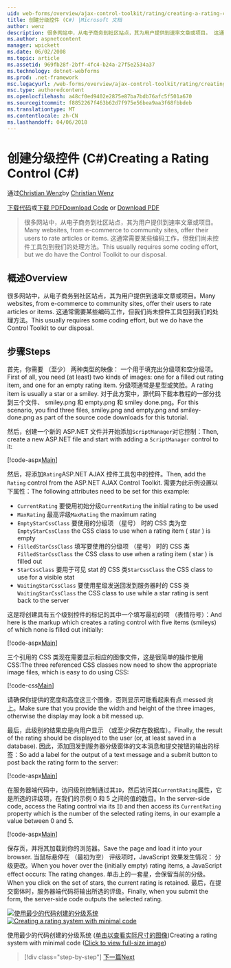 ```yaml
---
uid: web-forms/overview/ajax-control-toolkit/rating/creating-a-rating-control-cs
title: 创建分级控件 (C#) |Microsoft 文档
author: wenz
description: 很多网站中，从电子商务到社区站点，其为用户提供到速率文章或项目。 这通常需要某些编码工作，但是我们具有...
ms.author: aspnetcontent
manager: wpickett
ms.date: 06/02/2008
ms.topic: article
ms.assetid: 969fb28f-2bff-4fc4-b24a-27f5e2534a37
ms.technology: dotnet-webforms
ms.prod: .net-framework
msc.legacyurl: /web-forms/overview/ajax-control-toolkit/rating/creating-a-rating-control-cs
msc.type: authoredcontent
ms.openlocfilehash: a48cf0ed9402e2875e87ba7bdb76afc5f501a670
ms.sourcegitcommit: f8852267f463b62d7f975e56bea9aa3f68fbbdeb
ms.translationtype: MT
ms.contentlocale: zh-CN
ms.lasthandoff: 04/06/2018
---
```

<a name="creating-a-rating-control-c"></a><span data-ttu-id="a714a-104">创建分级控件 (C#)</span><span class="sxs-lookup"><span data-stu-id="a714a-104">Creating a Rating Control (C#)</span></span>
====================
<span data-ttu-id="a714a-105">通过[Christian Wenz](https://github.com/wenz)</span><span class="sxs-lookup"><span data-stu-id="a714a-105">by [Christian Wenz](https://github.com/wenz)</span></span>

<span data-ttu-id="a714a-106">[下载代码](http://download.microsoft.com/download/9/3/f/93f8daea-bebd-4821-833b-95205389c7d0/rating0.cs.zip)或[下载 PDF](http://download.microsoft.com/download/2/d/c/2dc10e34-6983-41d4-9c08-f78f5387d32b/rating0CS.pdf)</span><span class="sxs-lookup"><span data-stu-id="a714a-106">[Download Code](http://download.microsoft.com/download/9/3/f/93f8daea-bebd-4821-833b-95205389c7d0/rating0.cs.zip) or [Download PDF](http://download.microsoft.com/download/2/d/c/2dc10e34-6983-41d4-9c08-f78f5387d32b/rating0CS.pdf)</span></span>

> <span data-ttu-id="a714a-107">很多网站中，从电子商务到社区站点，其为用户提供到速率文章或项目。</span><span class="sxs-lookup"><span data-stu-id="a714a-107">Many websites, from e-commerce to community sites, offer their users to rate articles or items.</span></span> <span data-ttu-id="a714a-108">这通常需要某些编码工作，但我们尚未控件工具包到我们的处理方法。</span><span class="sxs-lookup"><span data-stu-id="a714a-108">This usually requires some coding effort, but we do have the Control Toolkit to our disposal.</span></span>


## <a name="overview"></a><span data-ttu-id="a714a-109">概述</span><span class="sxs-lookup"><span data-stu-id="a714a-109">Overview</span></span>

<span data-ttu-id="a714a-110">很多网站中，从电子商务到社区站点，其为用户提供到速率文章或项目。</span><span class="sxs-lookup"><span data-stu-id="a714a-110">Many websites, from e-commerce to community sites, offer their users to rate articles or items.</span></span> <span data-ttu-id="a714a-111">这通常需要某些编码工作，但我们尚未控件工具包到我们的处理方法。</span><span class="sxs-lookup"><span data-stu-id="a714a-111">This usually requires some coding effort, but we do have the Control Toolkit to our disposal.</span></span>

## <a name="steps"></a><span data-ttu-id="a714a-112">步骤</span><span class="sxs-lookup"><span data-stu-id="a714a-112">Steps</span></span>

<span data-ttu-id="a714a-113">首先，你需要 （至少） 两种类型的映像： 一个用于填充出分级项和空分级项。</span><span class="sxs-lookup"><span data-stu-id="a714a-113">First of all, you need (at least) two kinds of images: one for a filled out rating item, and one for an empty rating item.</span></span> <span data-ttu-id="a714a-114">分级项通常是星型或笑脸。</span><span class="sxs-lookup"><span data-stu-id="a714a-114">A rating item is usually a star or a smiley.</span></span> <span data-ttu-id="a714a-115">对于此方案中，源代码下载本教程的一部分找到三个文件、 smiley.png 和 empty.png 和 smiley done.png。</span><span class="sxs-lookup"><span data-stu-id="a714a-115">For this scenario, you find three files, smiley.png and empty.png and smiley-done.png as part of the source code downloads for this tutorial.</span></span>

<span data-ttu-id="a714a-116">然后，创建一个新的 ASP.NET 文件并开始添加`ScriptManager`对它控制：</span><span class="sxs-lookup"><span data-stu-id="a714a-116">Then, create a new ASP.NET file and start with adding a `ScriptManager` control to it:</span></span>

[!code-aspx[Main](creating-a-rating-control-cs/samples/sample1.aspx)]

<span data-ttu-id="a714a-117">然后，将添加`Rating`ASP.NET AJAX 控件工具包中的控件。</span><span class="sxs-lookup"><span data-stu-id="a714a-117">Then, add the `Rating` control from the ASP.NET AJAX Control Toolkit.</span></span> <span data-ttu-id="a714a-118">需要为此示例设置以下属性：</span><span class="sxs-lookup"><span data-stu-id="a714a-118">The following attributes need to be set for this example:</span></span>

- <span data-ttu-id="a714a-119">`CurrentRating` 要使用初始分级</span><span class="sxs-lookup"><span data-stu-id="a714a-119">`CurrentRating` the initial rating to be used</span></span>
- <span data-ttu-id="a714a-120">`MaxRating` 最高评级</span><span class="sxs-lookup"><span data-stu-id="a714a-120">`MaxRating` the maximum rating</span></span>
- <span data-ttu-id="a714a-121">`EmptyStarCssClass` 要使用的分级项 （星号） 时的 CSS 类为空</span><span class="sxs-lookup"><span data-stu-id="a714a-121">`EmptyStarCssClass` the CSS class to use when a rating item ( star ) is empty</span></span>
- <span data-ttu-id="a714a-122">`FilledStarCssClass` 填写要使用的分级项 （星号） 时的 CSS 类</span><span class="sxs-lookup"><span data-stu-id="a714a-122">`FilledStarCssClass` the CSS class to use when a rating item ( star ) is filled out</span></span>
- <span data-ttu-id="a714a-123">`StarCssClass` 要用于可见 stat 的 CSS 类</span><span class="sxs-lookup"><span data-stu-id="a714a-123">`StarCssClass` the CSS class to use for a visible stat</span></span>
- <span data-ttu-id="a714a-124">`WaitingStarCssClass` 要使用星级发送回发到服务器时的 CSS 类</span><span class="sxs-lookup"><span data-stu-id="a714a-124">`WaitingStarCssClass` the CSS class to use while a star rating is sent back to the server</span></span>

<span data-ttu-id="a714a-125">这是将创建具有五个级别控件的标记的其中一个填写最初的项 （表情符号）：</span><span class="sxs-lookup"><span data-stu-id="a714a-125">And here is the markup which creates a rating control with five items (smileys) of which none is filled out initially:</span></span>

[!code-aspx[Main](creating-a-rating-control-cs/samples/sample2.aspx)]

<span data-ttu-id="a714a-126">三个引用的 CSS 类现在需要显示相应的图像文件，这是很简单的操作使用 CSS:</span><span class="sxs-lookup"><span data-stu-id="a714a-126">The three referenced CSS classes now need to show the appropriate image files, which is easy to do using CSS:</span></span>

[!code-css[Main](creating-a-rating-control-cs/samples/sample3.css)]

<span data-ttu-id="a714a-127">请确保你提供的宽度和高度这三个图像，否则显示可能看起来有点 messed 向上。</span><span class="sxs-lookup"><span data-stu-id="a714a-127">Make sure that you provide the width and height of the three images, otherwise the display may look a bit messed up.</span></span>

<span data-ttu-id="a714a-128">最后，此级别的结果应是向用户显示 （或至少保存在数据库）。</span><span class="sxs-lookup"><span data-stu-id="a714a-128">Finally, the result of the rating should be displayed to the user (or, at least saved in a database).</span></span> <span data-ttu-id="a714a-129">因此，添加回发到服务器分级窗体的文本消息和提交按钮的输出的标签：</span><span class="sxs-lookup"><span data-stu-id="a714a-129">So add a label for the output of a text message and a submit button to post back the rating form to the server:</span></span>

[!code-aspx[Main](creating-a-rating-control-cs/samples/sample4.aspx)]

<span data-ttu-id="a714a-130">在服务器端代码中，访问级别控制通过其`ID`，然后访问其`CurrentRating`属性，它是所选的评级项，在我们的示例 0 和 5 之间的值的数目。</span><span class="sxs-lookup"><span data-stu-id="a714a-130">In the server-side code, access the Rating control via its `ID` and then access its `CurrentRating` property which is the number of the selected rating items, in our example a value between 0 and 5.</span></span>

[!code-aspx[Main](creating-a-rating-control-cs/samples/sample5.aspx)]

<span data-ttu-id="a714a-131">保存页，并将其加载到你的浏览器。</span><span class="sxs-lookup"><span data-stu-id="a714a-131">Save the page and load it into your browser.</span></span> <span data-ttu-id="a714a-132">当鼠标悬停在 （最初为空） 评级项时，JavaScript 效果发生情况： 分级更改。</span><span class="sxs-lookup"><span data-stu-id="a714a-132">When you hover over the (initially empty) rating items, a JavaScript effect occurs: The rating changes.</span></span> <span data-ttu-id="a714a-133">单击上的一套星，会保留当前的分级。</span><span class="sxs-lookup"><span data-stu-id="a714a-133">When you click on the set of stars, the current rating is retained.</span></span> <span data-ttu-id="a714a-134">最后，在提交窗体时，服务器端代码将输出所选的评级。</span><span class="sxs-lookup"><span data-stu-id="a714a-134">Finally, when you submit the form, the server-side code outputs the selected rating.</span></span>


<span data-ttu-id="a714a-135">[![使用最少的代码创建的分级系统](creating-a-rating-control-cs/_static/image2.png)](creating-a-rating-control-cs/_static/image1.png)</span><span class="sxs-lookup"><span data-stu-id="a714a-135">[![Creating a rating system with minimal code](creating-a-rating-control-cs/_static/image2.png)](creating-a-rating-control-cs/_static/image1.png)</span></span>

<span data-ttu-id="a714a-136">使用最少的代码创建的分级系统 ([单击以查看实际尺寸的图像](creating-a-rating-control-cs/_static/image3.png))</span><span class="sxs-lookup"><span data-stu-id="a714a-136">Creating a rating system with minimal code ([Click to view full-size image](creating-a-rating-control-cs/_static/image3.png))</span></span>

> [!div class="step-by-step"]
> [<span data-ttu-id="a714a-137">下一篇</span><span class="sxs-lookup"><span data-stu-id="a714a-137">Next</span></span>](creating-a-rating-control-vb.md)
